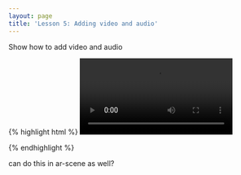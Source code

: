 ```yaml
---
layout: page
title: 'Lesson 5: Adding video and audio'
---
```


Show how to add video and audio

{% highlight html %}
<a-scene>
  <a-assets>
    <video id="myvideo" autoplay loop="true" src="xxx.mp4">
  </a-assets>
  <!-- Using the asset management system. -->
  <a-video src="#myvideo" width="16" height="9" position="0 0 -20"></a-video>
</a-scene>
{% endhighlight %}

can do this in ar-scene as well?